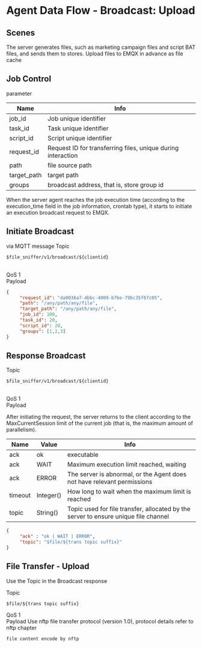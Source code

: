 # Agent Data Flow - Broadcast: Upload

## Scenes

The server generates files, such as marketing campaign files and script BAT files, and sends them to stores. Upload files to EMQX in advance as file cache

## Job Control

parameter

| Name | Info |
| - | - |
| job_id | Job unique identifier |
| task_id | Task unique identifier |
| script_id | Script unique identifier |
| request_id | Request ID for transferring files, unique during interaction |
| path | file source path |
| target_path | target path |
| groups | broadcast address, that is, store group id |

When the server agent reaches the job execution time (according to the execution_time field in the job information, crontab type), it starts to initiate an execution broadcast request to EMQX.

## Initiate Broadcast

via MQTT message
Topic

```text
$file_sniffer/v1/broadcast/${clientid}
```

</br>
QoS 1
</br>
Payload

```json
{
     "request_id": "da0036a7-4bbc-4009-b7be-79bc35f67c05",
     "path": "/any/path/any/file",
     "target_path": "/any/path/any/file",
     "job_id": 100,
     "task_id": 20,
     "script_id": 20,
     "groups": [1,2,3]
}
```

## Response Broadcast

Topic

```text
$file_sniffer/v1/broadcast/${clientid}
```

</br>
QoS 1
</br>
Payload

After initiating the request, the server returns to the client according to the MaxCurrentSession limit of the current job (that is, the maximum amount of parallelism).

| Name | Value | Info |
| - | - | - |
| ack | ok | executable |
| ack | WAIT | Maximum execution limit reached, waiting |
| ack | ERROR | The server is abnormal, or the Agent does not have relevant permissions |
| timeout | Integer() | How long to wait when the maximum limit is reached |
| topic | String() | Topic used for file transfer, allocated by the server to ensure unique file channel |

```json
{
     "ack" : "ok | WAIT | ERROR",
     "topic": "$file/${trans topic suffix}"
}
```

## File Transfer - Upload

Use the Topic in the Broadcast response

Topic

```text
$file/${trans topic suffix}
```

QoS 1
</br>
Payload
Use nftp file transfer protocol (version 1.0), protocol details refer to nftp chapter

```text
file content encode by nftp
```
